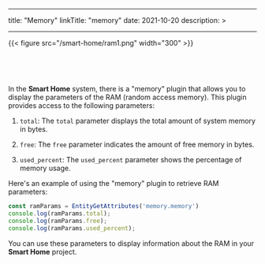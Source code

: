 
---
title: "Memory"
linkTitle: "memory"
date: 2021-10-20
description: >
  
---

{{< figure src="/smart-home/ram1.png" width="300" >}}

&nbsp;

&nbsp;

In the **Smart Home** system, there is a "memory" plugin that allows you to display the parameters of the RAM (random access memory). This plugin provides access to the following parameters:

1. `total`: The `total` parameter displays the total amount of system memory in bytes.

2. `free`: The `free` parameter indicates the amount of free memory in bytes.

3. `used_percent`: The `used_percent` parameter shows the percentage of memory usage.

Here's an example of using the "memory" plugin to retrieve RAM parameters:

```javascript
const ramParams = EntityGetAttributes('memory.memory')
console.log(ramParams.total);
console.log(ramParams.free);
console.log(ramParams.used_percent);
```

You can use these parameters to display information about the RAM in your **Smart Home** project.
